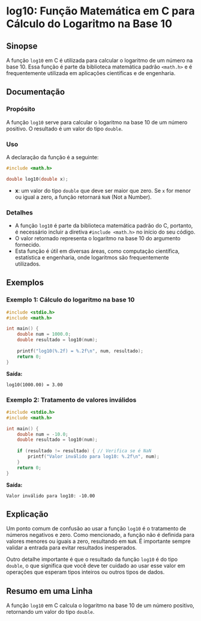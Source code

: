 <!--
Meta Description: # log10: Função Matemática em C para Cálculo do Logaritmo na Base 10 ## Sinopse A função `log10` em C é utilizada para calcular o logaritmo de um núme...
Meta Keywords: log10, função, double, para, resultado
-->

# log10: Função Matemática em C para Cálculo do Logaritmo na Base 10

## Sinopse
A função `log10` em C é utilizada para calcular o logaritmo de um número na base 10. Essa função é parte da biblioteca matemática padrão `<math.h>` e é frequentemente utilizada em aplicações científicas e de engenharia.

## Documentação
### Propósito
A função `log10` serve para calcular o logaritmo na base 10 de um número positivo. O resultado é um valor do tipo `double`.

### Uso
A declaração da função é a seguinte:
```c
#include <math.h>

double log10(double x);
```
- **x**: um valor do tipo `double` que deve ser maior que zero. Se `x` for menor ou igual a zero, a função retornará `NaN` (Not a Number).

### Detalhes
- A função `log10` é parte da biblioteca matemática padrão do C, portanto, é necessário incluir a diretiva `#include <math.h>` no início do seu código.
- O valor retornado representa o logaritmo na base 10 do argumento fornecido.
- Esta função é útil em diversas áreas, como computação científica, estatística e engenharia, onde logaritmos são frequentemente utilizados.

## Exemplos

### Exemplo 1: Cálculo do logaritmo na base 10
```c
#include <stdio.h>
#include <math.h>

int main() {
    double num = 1000.0;
    double resultado = log10(num);
    
    printf("log10(%.2f) = %.2f\n", num, resultado);
    return 0;
}
```
**Saída:**
```
log10(1000.00) = 3.00
```

### Exemplo 2: Tratamento de valores inválidos
```c
#include <stdio.h>
#include <math.h>

int main() {
    double num = -10.0;
    double resultado = log10(num);
    
    if (resultado != resultado) { // Verifica se é NaN
        printf("Valor inválido para log10: %.2f\n", num);
    }
    return 0;
}
```
**Saída:**
```
Valor inválido para log10: -10.00
```

## Explicação
Um ponto comum de confusão ao usar a função `log10` é o tratamento de números negativos e zero. Como mencionado, a função não é definida para valores menores ou iguais a zero, resultando em `NaN`. É importante sempre validar a entrada para evitar resultados inesperados.

Outro detalhe importante é que o resultado da função `log10` é do tipo `double`, o que significa que você deve ter cuidado ao usar esse valor em operações que esperam tipos inteiros ou outros tipos de dados.

## Resumo em uma Linha
A função `log10` em C calcula o logaritmo na base 10 de um número positivo, retornando um valor do tipo `double`.